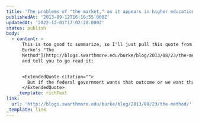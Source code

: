 ```yaml
---
title: 'The problems of "the market," as it appears in higher education'
publishedAt: '2013-09-12T16:16:55.000Z'
updatedAt: '2022-12-01T17:02:28.000Z'
status: publish
body:
  - content: >
      This is too good to summarize, so I'll just pull this quote from [Timothy
      Burke's "The
      Method"](http://blogs.swarthmore.edu/burke/blog/2013/08/23/the-method/)
      and tell you to go read it:


      <ExtendedQuote citation="">
        But if the federal government wants that outcome or we want that outcome, then figure out an answer to the question, 'So why do students and their families actually pay so much for a bad service?' The answer is a little bit, 'Because there's not enough information out there to make a good choice' and a lot, 'Because they have to.' Why do they have to? Because there are too many people chasing too few jobs, and because employers are using credentials as a proxy for, 'People who want the jobs bad enough that they might do the job well'. The more people that get the credentials, the more that people looking for a proxy that makes a more and more arbitrary process of selecting a candidate manageable look for more credentials. Which turns higher education into a kind of death march of debt and dysfunctionally pegs its content to whatever concretized credentials desperate middle managers think they need for jobs that really just take common sense, critical thought, energy and the ability to communicate.
      </ExtendedQuote>
    _template: richText
link:
  url: 'http://blogs.swarthmore.edu/burke/blog/2013/08/23/the-method/'
_template: link
---
```


